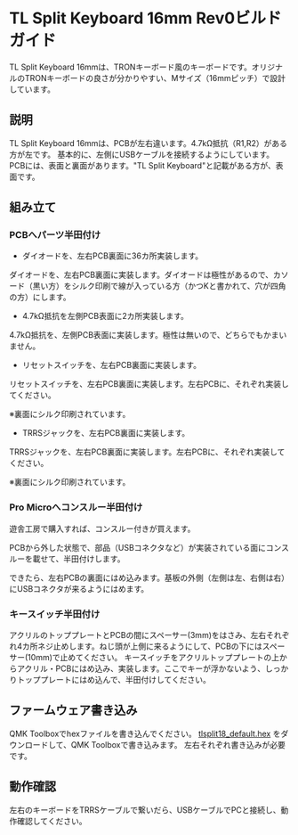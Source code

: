# TL Split Keyboard 16mm Rev0ビルドガイド

TL Split Keyboard 16mmは、TRONキーボード風のキーボードです。オリジナルのTRONキーボードの良さが分かりやすい、Mサイズ（16mmピッチ）で設計しています。

## 説明
TL Split Keyboard 16mmは、PCBが左右違います。4.7kΩ抵抗（R1,R2）がある方が左です。
基本的に、左側にUSBケーブルを接続するようにしています。
PCBには、表面と裏面があります。"TL Split Keyboard"と記載がある方が、表面です。

## 組み立て
### PCBへパーツ半田付け

- ダイオードを、左右PCB裏面に36カ所実装します。

ダイオードを、左右PCB裏面に実装します。ダイオードは極性があるので、カソード（黒い方）をシルク印刷で線が入っている方（かつKと書かれて、穴が四角の方）にします。

- 4.7kΩ抵抗を左側PCB表面に2カ所実装します。

4.7kΩ抵抗を、左側PCB表面に実装します。極性は無いので、どちらでもかまいません。

- リセットスイッチを、左右PCB裏面に実装します。

リセットスイッチを、左右PCB裏面に実装します。左右PCBに、それぞれ実装してください。

※裏面にシルク印刷されています。

- TRRSジャックを、左右PCB裏面に実装します。

TRRSジャックを、左右PCB裏面に実装します。左右PCBに、それぞれ実装してください。

※裏面にシルク印刷されています。

### Pro Microへコンスルー半田付け

遊舎工房で購入すれば、コンスルー付きが買えます。

PCBから外した状態で、部品（USBコネクタなど）が実装されている面にコンスルーを載せて、半田付けします。

できたら、左右PCBの裏面にはめ込みます。基板の外側（左側は左、右側は右）にUSBコネクタが来るようにはめます。

### キースイッチ半田付け

アクリルのトッププレートとPCBの間にスペーサー(3mm)をはさみ、左右それぞれ4カ所ネジ止めします。ねじ頭が上側に来るようにして、PCBの下にはスペーサー(10mm)で止めてください。
キースイッチをアクリルトッププレートの上からアクリル・PCBにはめ込み、実装します。ここでキーが浮かないよう、しっかりトッププレートにはめ込んで、半田付けしてください。

## ファームウェア書き込み
QMK Toolboxでhexファイルを書き込んでください。
[tlsplit18_default.hex](https://github.com/satromi/tlsplit18_rev0/blob/master/hex/tlsplit18_default.hex) をダウンロードして、QMK Toolboxで書き込みます。
左右それぞれ書き込みが必要です。

## 動作確認

左右のキーボードをTRRSケーブルで繋いだら、USBケーブルでPCと接続し、動作確認してください。
